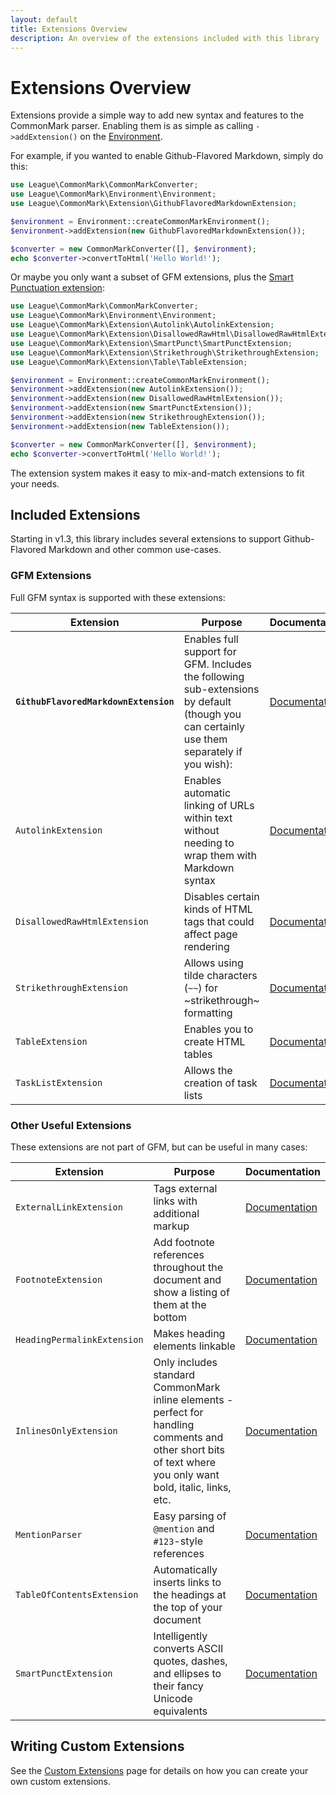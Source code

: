 ```yaml
---
layout: default
title: Extensions Overview
description: An overview of the extensions included with this library
---
```


Extensions Overview
===================

Extensions provide a simple way to add new syntax and features to the CommonMark parser.  Enabling them is as simple as calling `->addExtension()` on the [Environment](/2.0/customization/environment/).

For example, if you wanted to enable Github-Flavored Markdown, simply do this:

```php
use League\CommonMark\CommonMarkConverter;
use League\CommonMark\Environment\Environment;
use League\CommonMark\Extension\GithubFlavoredMarkdownExtension;

$environment = Environment::createCommonMarkEnvironment();
$environment->addExtension(new GithubFlavoredMarkdownExtension());

$converter = new CommonMarkConverter([], $environment);
echo $converter->convertToHtml('Hello World!');
```

Or maybe you only want a subset of GFM extensions, plus the [Smart Punctuation extension](/2.0/extensions/smart-punctuation/):

```php
use League\CommonMark\CommonMarkConverter;
use League\CommonMark\Environment\Environment;
use League\CommonMark\Extension\Autolink\AutolinkExtension;
use League\CommonMark\Extension\DisallowedRawHtml\DisallowedRawHtmlExtension;
use League\CommonMark\Extension\SmartPunct\SmartPunctExtension;
use League\CommonMark\Extension\Strikethrough\StrikethroughExtension;
use League\CommonMark\Extension\Table\TableExtension;

$environment = Environment::createCommonMarkEnvironment();
$environment->addExtension(new AutolinkExtension());
$environment->addExtension(new DisallowedRawHtmlExtension());
$environment->addExtension(new SmartPunctExtension());
$environment->addExtension(new StrikethroughExtension());
$environment->addExtension(new TableExtension());

$converter = new CommonMarkConverter([], $environment);
echo $converter->convertToHtml('Hello World!');
```

The extension system makes it easy to mix-and-match extensions to fit your needs.

## Included Extensions

Starting in v1.3, this library includes several extensions to support Github-Flavored Markdown and other common use-cases.

### GFM Extensions

Full GFM syntax is supported with these extensions:

| Extension | Purpose | Documentation |
| --------- | ------- | ------------- |
| **`GithubFlavoredMarkdownExtension`** | Enables full support for GFM.  Includes the following sub-extensions by default (though you can certainly use them separately if you wish): | [Documentation](/2.0/extensions/github-flavored-markdown/) |
| `AutolinkExtension` | Enables automatic linking of URLs within text without needing to wrap them with Markdown syntax | [Documentation](/2.0/extensions/autolinks/) |
| `DisallowedRawHtmlExtension` | Disables certain kinds of HTML tags that could affect page rendering | [Documentation](/2.0/extensions/disallowed-raw-html/) |
| `StrikethroughExtension` | Allows using tilde characters (`~~`) for ~strikethrough~ formatting | [Documentation](/2.0/extensions/strikethrough/) |
| `TableExtension` | Enables you to create HTML tables | [Documentation](/2.0/extensions/tables/) |
| `TaskListExtension` | Allows the creation of task lists | [Documentation](/2.0/extensions/task-lists/) |

### Other Useful Extensions

These extensions are not part of GFM, but can be useful in many cases:

| Extension | Purpose | Documentation |
| --------- | ------- | ------------- |
| `ExternalLinkExtension` | Tags external links with additional markup | [Documentation](/2.0/extensions/external-links/) |
| `FootnoteExtension` | Add footnote references throughout the document and show a listing of them at the bottom | [Documentation](/2.0/extensions/footnotes/) |
| `HeadingPermalinkExtension` | Makes heading elements linkable | [Documentation](/2.0/extensions/heading-permalinks/) |
| `InlinesOnlyExtension` | Only includes standard CommonMark inline elements - perfect for handling comments and other short bits of text where you only want bold, italic, links, etc. | [Documentation](/2.0/extensions/inlines-only/) |
| `MentionParser` | Easy parsing of `@mention` and `#123`-style references | [Documentation](/2.0/extensions/mention/) |
| `TableOfContentsExtension` | Automatically inserts links to the headings at the top of your document | [Documentation](/2.0/extensions/table-of-contents/) |
| `SmartPunctExtension` | Intelligently converts ASCII quotes, dashes, and ellipses to their fancy Unicode equivalents | [Documentation](/2.0/extensions/smart-punctuation/) |


## Writing Custom Extensions

See the [Custom Extensions](/2.0/customization/extensions/) page for details on how you can create your own custom extensions.
